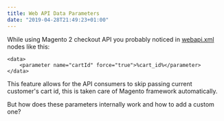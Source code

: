 ```yaml
---
title: Web API Data Parameters
date: "2019-04-28T21:49:23+01:00"
---
```


While using Magento 2 checkout API you probably noticed in [webapi.xml](https://github.com/magento/magento2/blob/2.3/app/code/Magento/Checkout/etc/webapi.xml#L26) nodes like this:

```xml{numberLines: true}
<data>
    <parameter name="cartId" force="true">%cart_id%</parameter>
</data>
```

This feature allows for the API consumers to skip passing current customer's cart id, this is taken care of Magento framework automatically.

But how does these parameters internally work and how to add a custom one?  